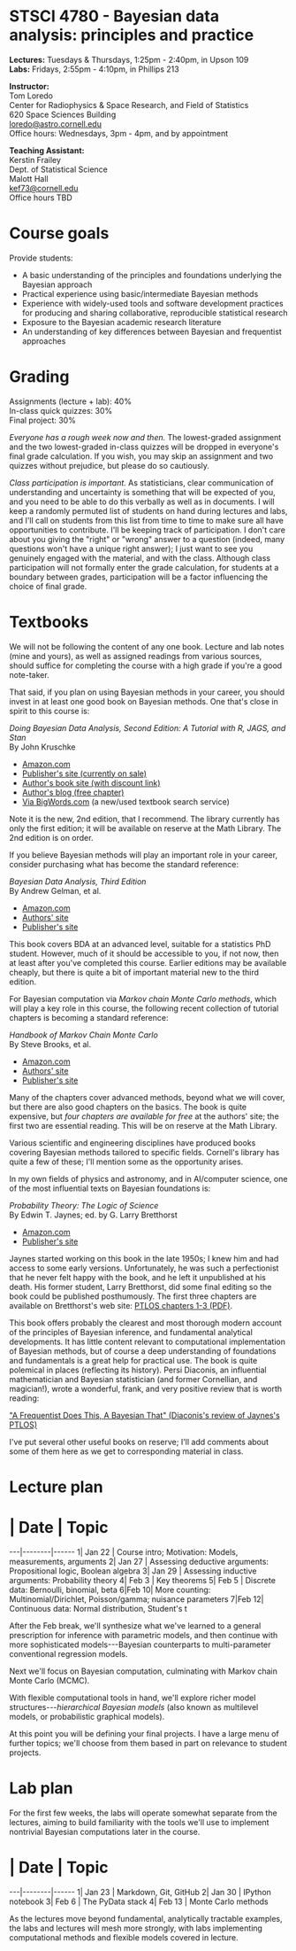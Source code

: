 # STSCI 4780 - Bayesian data analysis: principles and practice

**Lectures:**  Tuesdays & Thursdays, 1:25pm - 2:40pm, in Upson 109  
**Labs:**  Fridays, 2:55pm - 4:10pm, in Phillips 213

**Instructor:**  
Tom Loredo  
Center for Radiophysics & Space Research, and Field of Statistics  
620 Space Sciences Building  
loredo@astro.cornell.edu  
Office hours:  Wednesdays, 3pm - 4pm, and by appointment

**Teaching Assistant:**  
Kerstin Frailey  
Dept. of Statistical Science  
Malott Hall  
kef73@cornell.edu  
Office hours TBD



# Course goals

Provide students:

- A basic understanding of the principles and foundations underlying the Bayesian approach
- Practical experience using basic/intermediate Bayesian methods
- Experience with widely-used tools and software development practices for producing and sharing collaborative, reproducible statistical research
- Exposure to the Bayesian academic research literature 
- An understanding of key differences between Bayesian and frequentist approaches


# Grading

Assignments (lecture + lab):  40%  
In-class quick quizzes:  30%  
Final project:  30%

*Everyone has a rough week now and then.* The lowest-graded assignment and the two lowest-graded in-class quizzes will be dropped in everyone's final grade calculation. If you wish, you may skip an assignment and two quizzes without prejudice, but please do so cautiously.

*Class participation is important.* As statisticians, clear communication of understanding and uncertainty is something that will be expected of you, and you need to be able to do this verbally as well as in documents. I will keep a randomly permuted list of students on hand during lectures and labs, and I'll call on students from this list from time to time to make sure all have opportunities to contribute. I'll be keeping track of participation. I don't care about you giving the "right" or "wrong" answer to a question (indeed, many questions won't have a unique right answer); I just want to see you genuinely engaged with the material, and with the class. Although class participation will not formally enter the grade calculation, for students at a boundary between grades, participation will be a factor influencing the choice of final grade.

# Textbooks

We will not be following the content of any one book. Lecture and lab notes (mine and yours), as well as assigned readings from various sources, should suffice for completing the course with a high grade if you're a good note-taker.

That said, if you plan on using Bayesian methods in your career, you should invest in at least one good book on Bayesian methods. One that's close in spirit to this course is:

*Doing Bayesian Data Analysis, Second Edition: A Tutorial with R, JAGS, and Stan*  
By John Kruschke

* [Amazon.com](http://smile.amazon.com/Doing-Bayesian-Data-Analysis-Second/dp/0124058884/ref=sr_1_1?s=books&ie=UTF8&qid=1421086218&sr=1-1&keywords=doing+bayesian+data)
* [Publisher's site (currently on sale)](http://store.elsevier.com/Doing-Bayesian-Data-Analysis/John-Kruschke/isbn-9780124059160/)
* [Author's book site (with discount link)](https://sites.google.com/site/doingbayesiandataanalysis/)
* [Author's blog (free chapter)](http://doingbayesiandataanalysis.blogspot.com/)
* [Via BigWords.com](http://www.bigwords.com/details/book/Doing_Bayesian_Data_Analysis_Second_Edition_A_Tutorial_with_R_JAGS_and_Stan/9780124058880/0124058884) (a new/used textbook search service)

Note it is the new, 2nd edition, that I recommend. The library currently has only the first edition; it will be available on reserve at the Math Library. The 2nd edition is on order.

If you believe Bayesian methods will play an important role in your career, consider purchasing what has become the standard reference:

*Bayesian Data Analysis, Third Edition*  
By Andrew Gelman, et al.

* [Amazon.com](http://www.amazon.com/Bayesian-Analysis-Chapman-Statistical-Science/dp/1439840954/)
* [Authors' site](http://www.stat.columbia.edu/~gelman/book/)
* [Publisher's site](http://www.crcpress.com/product/isbn/9781439840955)

This book covers BDA at an advanced level, suitable for a statistics PhD student.  However, much of it should be accessible to you, if not now, then at least after you've completed this course. Earlier editions may be available cheaply, but there is quite a bit of important material new to the third edition.

For Bayesian computation via *Markov chain Monte Carlo methods*, which will play a key role in this course, the following recent collection of tutorial chapters is becoming a standard reference:

*Handbook of Markov Chain Monte Carlo*  
By Steve Brooks, et al.

* [Amazon.com](http://www.amazon.com/Handbook-Chapman-Handbooks-Statistical-Methods/dp/1420079417)
* [Authors' site](http://www.mcmchandbook.net/HandbookTableofContents.html)
* [Publisher's site](http://www.crcpress.com/product/isbn/9781420079418)

Many of the chapters cover advanced methods, beyond what we will cover, but there are also good chapters on the basics. The book is quite expensive, but *four chapters are available for free* at the authors' site; the first two are essential reading. This will be on reserve at the Math Library.

Various scientific and engineering disciplines have produced books covering Bayesian methods tailored to specific fields. Cornell's library has quite a few of these; I'll mention some as the opportunity arises.

In my own fields of physics and astronomy, and in AI/computer science, one of the most influential texts on Bayesian foundations is:

*Probability Theory: The Logic of Science*  
By Edwin T. Jaynes; ed. by G. Larry Bretthorst

* [Amazon.com](http://www.amazon.com/Probability-Theory-The-Logic-Science/dp/0521592712)
* [Publisher's site](http://www.cambridge.org/asia/catalogue/catalogue.asp?isbn=0511059582)

Jaynes started working on this book in the late 1950s; I knew him and had access to some early versions. Unfortunately, he was such a perfectionist that he never felt happy with the book, and he left it unpublished at his death. His former student, Larry Bretthorst, did some final editing so the book could be published posthumously. The first three chapters are available on Bretthorst's web site: 
[PTLOS chapters 1-3 (PDF)](http://bayes.wustl.edu/etj/prob/book.pdf).

This book offers probably the clearest and most thorough modern account of the principles of Bayesian inference, and fundamental analytical developments. It has little content relevant to computational implementation of Bayesian methods, but of course a deep understanding of foundations and fundamentals is a great help for practical use. The book is quite polemical in places (reflecting its history). Persi Diaconis, an influential mathematician and Bayesian statistician (and former Cornellian, and magician!), wrote a wonderful, frank, and very positive review that is worth reading:

["A Frequentist Does This, A Bayesian That" (Diaconis's review of Jaynes's PTLOS)](http://www.siam.org/news/news.php?id=81)

I've put several other useful books on reserve; I'll add comments about some of them here as we get to corresponding material in class.


# Lecture plan

 # | Date   | Topic
---|--------|------
1|	Jan	22 | Course intro; Motivation: Models, measurements, arguments
2|	Jan	27 | Assessing deductive arguments: Propositional logic, Boolean algebra
3|	Jan	29 | Assessing inductive arguments:  Probability theory
4|	Feb	3 | Key theorems
5|	Feb	5 | Discrete data:  Bernoulli, binomial, beta
6|Feb	10|	More counting: Multinomial/Dirichlet, Poisson/gamma; nuisance parameters
7|Feb	12|	Continuous data: Normal distribution, Student's t

After the Feb break, we'll synthesize what we've learned to a general prescription for inference with parametric models, and then continue with more sophisticated models---Bayesian counterparts to multi-parameter conventional regression models.

Next we'll focus on Bayesian computation, culminating with Markov chain Monte Carlo (MCMC).

With flexible computational tools in hand, we'll explore richer model structures---*hierarchical Bayesian models* (also known as multilevel models, or probabilistic graphical models).

At this point you will be defining your final projects.  I have a large menu of further topics; we'll choose from them based in part on relevance to student projects.


# Lab plan

For the first few weeks, the labs will operate somewhat separate from the lectures, aiming to build familiarity with the tools we'll use to implement nontrivial Bayesian computations later in the course.

 # | Date   | Topic
---|--------|------
1|	Jan	23 | Markdown, Git, GitHub
2|	Jan	30 | IPython notebook
3|	 Feb 6 | The PyData stack
4| Feb	 13 | Monte Carlo methods

As the lectures move beyond fundamental, analytically tractable examples, the labs and lectures will mesh more strongly, with labs implementing computational methods and flexible models covered in lecture.


